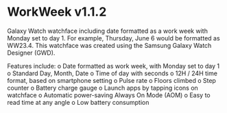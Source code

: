 # WorkWeek v1.1.2
Galaxy Watch watchface including date formatted as a work week with Monday set to day 1. For example, Thursday, June 6 would be formatted as WW23.4.
This watchface was created using the Samsung Galaxy Watch Designer (GWD).

Features include:
o Date formatted as work week, with Monday set to day 1
o Standard Day, Month, Date
o Time of day with seconds
o 12H / 24H time format, based on smartphone setting
o Pulse rate
o Floors climbed
o Step counter
o Battery charge gauge
o Launch apps by tapping icons on watchface
o Automatic power-saving Always On Mode (AOM)
o Easy to read time at any angle
o Low battery consumption
